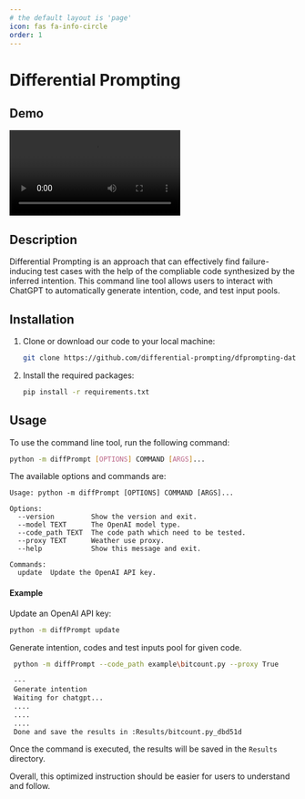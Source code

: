 ```yaml
---
# the default layout is 'page'
icon: fas fa-info-circle
order: 1
---
```


# Differential Prompting

## Demo

![demo](https://github.com/differential-prompting/differential-prompting.github.io/blob/main/Data/demo.mp4)
  
## Description

Differential Prompting is an approach that can effectively find failure-inducing test cases with the help of the compliable code synthesized by the inferred intention. This command line tool allows users to interact with ChatGPT to automatically generate intention, code, and test input pools.

## Installation

1. Clone or download our code to your local machine:

   ```bash
   git clone https://github.com/differential-prompting/dfprompting-database
   ```

2. Install the required packages:

   ```bash
   pip install -r requirements.txt
   ```

## Usage

To use the command line tool, run the following command:

```bash
python -m diffPrompt [OPTIONS] COMMAND [ARGS]...
```

The available options and commands are:

```
Usage: python -m diffPrompt [OPTIONS] COMMAND [ARGS]...

Options:
  --version         Show the version and exit.
  --model TEXT      The OpenAI model type.
  --code_path TEXT  The code path which need to be tested.
  --proxy TEXT      Weather use proxy.
  --help            Show this message and exit.

Commands:
  update  Update the OpenAI API key.
```

#### Example

Update an OpenAI API key:

```bash
python -m diffPrompt update
```

Generate intention, codes and test inputs pool for given code.

```bash
 python -m diffPrompt --code_path example\bitcount.py --proxy True 
 
 ---
 Generate intention
 Waiting for chatgpt...
 ....
 ....
 ....
 Done and save the results in :Results/bitcount.py_dbd51d 
```

Once the command is executed, the results will be saved in the `Results` directory.

Overall, this optimized instruction should be easier for users to understand and follow.
